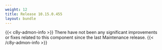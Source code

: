 ```yaml
---
weight: 12
title: Release 10.15.0.455
layout: bundle
---
```


<!--10.15.0.453 - 10.15.0.455-->

{{< c8y-admon-info >}}
There have not been any significant improvements or fixes related to this component since the last Maintenance release.
{{< /c8y-admon-info >}}
